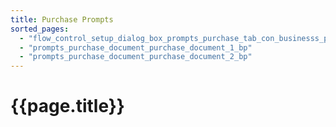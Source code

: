 ```yaml
---
title: Purchase Prompts
sorted_pages:
  - "flow_control_setup_dialog_box_prompts_purchase_tab_con_businesss_process_in_everest_content"
  - "prompts_purchase_document_purchase_document_1_bp"
  - "prompts_purchase_document_purchase_document_2_bp"
---
```

# {{page.title}}
